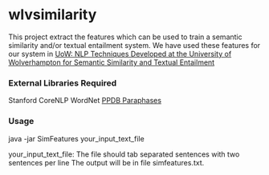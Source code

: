 wlvsimilarity
=============

This project extract the features which can be used to train a semantic similarity and/or textual entailment system.
We have used these features for our system in [UoW: NLP Techniques Developed at the University of Wolverhampton for Semantic Similarity and Textual Entailment](http://alt.qcri.org/semeval2014/cdrom/pdf/SemEval139.pdf)

### External Libraries Required
Stanford CoreNLP
WordNet
[PPDB Paraphases](http://paraphrase.org/#/download)

### Usage
java -jar SimFeatures your_input_text_file

your_input_text_file: The file should tab separated sentences with two sentences per line
The output will be in file simfeatures.txt.
  
